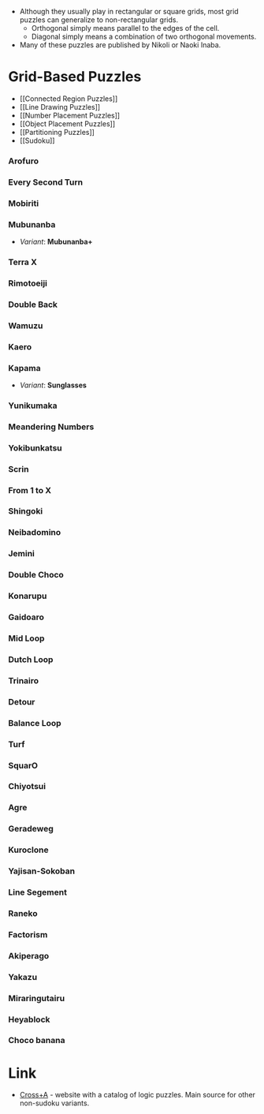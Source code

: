 * Although they usually play in rectangular or square grids, most grid puzzles can generalize to non-rectangular grids.
	* Orthogonal simply means parallel to the edges of the cell.
	* Diagonal simply means a combination of two orthogonal movements.
* Many of these puzzles are published by Nikoli or Naoki Inaba.
# Grid-Based Puzzles
* [[Connected Region Puzzles]]
* [[Line Drawing Puzzles]]
* [[Number Placement Puzzles]]
* [[Object Placement Puzzles]]
* [[Partitioning Puzzles]]
* [[Sudoku]] 

### Arofuro
### Every Second Turn
### Mobiriti
### Mubunanba
* *Variant*: **Mubunanba+**
### Terra X

### Rimotoeiji
### Double Back
### Wamuzu
### Kaero
### Kapama
* *Variant*: **Sunglasses**

### Yunikumaka
### Meandering Numbers
### Yokibunkatsu
### Scrin
### From 1 to X

### Shingoki
### Neibadomino
### Jemini
### Double Choco
### Konarupu

### Gaidoaro
### Mid Loop
### Dutch Loop
### Trinairo
### Detour

### Balance Loop
### Turf
### SquarO
### Chiyotsui
### Agre

### Geradeweg
### Kuroclone
### Yajisan-Sokoban
### Line Segement
### Raneko

### Factorism
### Akiperago
### Yakazu
### Miraringutairu
### Heyablock
### Choco banana

# Link
* [Cross+A](https://www.cross-plus-a.com/puzzles.htm) - website with a catalog of logic puzzles. Main source for other non-sudoku variants. 